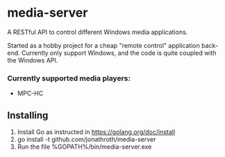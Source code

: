 # media-server
A RESTful API to control different Windows media applications.

Started as a hobby project for a cheap "remote control" application back-end.
Currently only support Windows, and the code is quite coupled with the Windows API.

### Currently supported media players:
* MPC-HC


## Installing
1. Install Go as instructed in https://golang.org/doc/install
2. go install -t github.com/jonathroth/media-server
3. Run the file %GOPATH%/bin/media-server.exe
